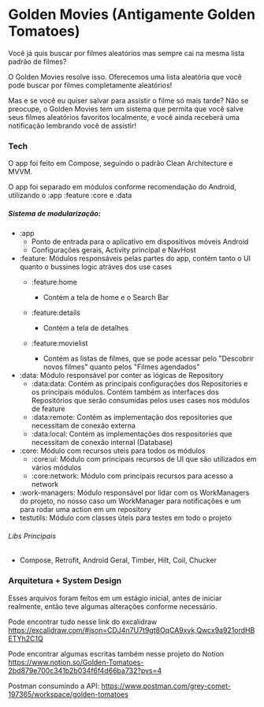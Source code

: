 # Golden Movies (Antigamente Golden Tomatoes)

Você já quis buscar por filmes aleatórios mas sempre cai na mesma lista padrão de filmes?

 O Golden Movies resolve isso. Oferecemos uma lista aleatória que você pode buscar por filmes completamente aleatórios!

Mas e se você eu quiser salvar para assistir o filme só mais tarde? Não se preocupe, o Golden Movies tem um sistema que permita que você salve seus filmes aleatórios favoritos localmente, e você ainda receberá uma notificação lembrando você de assistir!



### Tech

O app foi feito em Compose, seguindo o padrão Clean Architecture e MVVM.

O app foi separado em módulos conforme recomendação do Android, utilizando o :app :feature :core e :data

##### Sistema de modularização:

- :app
  - Ponto de entrada para o aplicativo em dispositivos móveis Android
  - Configurações gerais, Activity principal e NavHost
- :feature: Módulos responsáveis pelas partes do app, contém tanto o UI quanto o bussines logic atráves dos use cases
  - :feature:home
    - Contém a tela de home e o Search Bar

  - :feature:details
    - Contém a tela de detalhes

  - :feature:movielist

    - Contém as listas de filmes, que se pode acessar pelo "Descobrir novos filmes" quanto pelos "Filmes agendados"
- :data: Módulo responsável por conter as lógicas de Repository
  - :data:data: Contém as principais configurações dos Repositories e os principais módulos. Contém também as interfaces dos Repositórios que serão consumidas pelos uses cases nos módulos de feature
  - :data:remote: Contém as implementação dos repositories que necessitam de conexão externa
  - :data:local: Contém as implementações dos respositories que necessitam de conexão internal (Database)
- :core: Módulo com recursos uteis para todos os módulos
  - :core:ui: Módulo com principais recursos de UI que são utilizados em vários módulos
  - :core:network: Módulo com principais recursos para acesso a network
- :work-managers: Módulo responsável por lidar com os WorkManagers do projeto, no nosso caso um WorkManager para notificações e um para rodar uma action em um repository
- testutils: Módulo com classes úteis para testes em todo o projeto

###### Libs Principais

- Compose, Retrofit, Android Geral, Timber, Hilt, Coil, Chucker





### Arquitetura + System Design

Esses arquivos foram feitos em um estágio inicial, antes de iniciar realmente, então teve algumas alterações conforme necessário.

Pode encontrar tudo nesse link do excalidraw https://excalidraw.com/#json=CDJ4n7U7t9gt8OqCA9xvk,Qwcx9a921ordHBETYh2C1Q

Pode encontrar algumas escritas também nesse projeto do Notion https://www.notion.so/Golden-Tomatoes-2bd879e700c341b2b034f6f4d66ba732?pvs=4

Postman consumindo a API: https://www.postman.com/grey-comet-197365/workspace/golden-tomatoes




